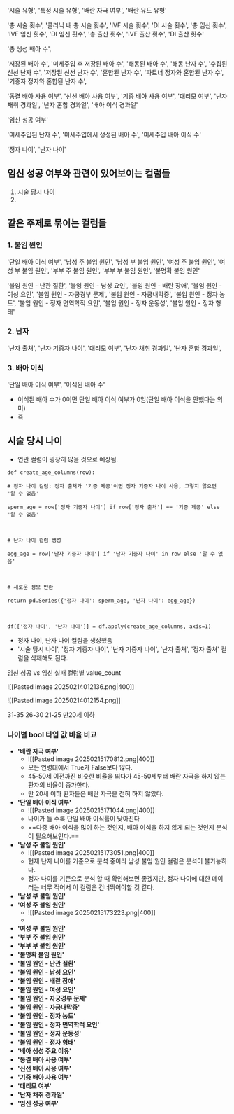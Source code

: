
'시술 유형', '특정 시술 유형', '배란 자극 여부', '배란 유도 유형'


'총 시술 횟수', '클리닉 내 총 시술 횟수', 'IVF 시술 횟수', 'DI 시술 횟수', '총 임신 횟수', 'IVF 임신 횟수', 'DI 임신 횟수', '총 출산 횟수', 'IVF 출산 횟수', 'DI 출산 횟수'


'총 생성 배아 수', 

'저장된 배아 수', '미세주입 후 저장된 배아 수', '해동된 배아 수', '해동 난자 수', '수집된 신선 난자 수', '저장된 신선 난자 수', '혼합된 난자 수', '파트너 정자와 혼합된 난자 수', '기증자 정자와 혼합된 난자 수', 


'동결 배아 사용 여부', '신선 배아 사용 여부', '기증 배아 사용 여부', '대리모 여부', '난자 채취 경과일', '난자 혼합 경과일', '배아 이식 경과일'


'임신 성공 여부'


'미세주입된 난자 수', '미세주입에서 생성된 배아 수', '미세주입 배아 이식 수'

'정자 나이', '난자 나이'


## 임신  성공 여부와 관련이 있어보이는 컬럼들
1. 시술 당시 나이
2. 


## 같은 주제로 묶이는 컬럼들

### 1. 불임 원인
'단일 배아 이식 여부', '남성 주 불임 원인', '남성 부 불임 원인', '여성 주 불임 원인', '여성 부 불임 원인', '부부 주 불임 원인', '부부 부 불임 원인', '불명확 불임 원인'

'불임 원인 - 난관 질환', '불임 원인 - 남성 요인', '불임 원인 - 배란 장애', '불임 원인 - 여성 요인', '불임 원인 - 자궁경부 문제', '불임 원인 - 자궁내막증', '불임 원인 - 정자 농도', '불임 원인 - 정자 면역학적 요인', '불임 원인 - 정자 운동성', '불임 원인 - 정자 형태'


### 2. 난자
'난자 출처', '난자 기증자 나이', '대리모 여부', '난자 채취 경과일', '난자 혼합 경과일',

### 3. 배아 이식
'단일 배아 이식 여부', '이식된 배아 수'

- 이식된 배아 수가 0이면 단일 배아 이식 여부가 0임(단일 배아 이식을 안했다는 의미)
- 즉 

## 시술 당시 나이
- 연관 컬럼이 굉장히 많을 것으로 예상됨.

```
def create_age_columns(row):

# 정자 나이 컬럼: 정자 출처가 '기증 제공'이면 정자 기증자 나이 사용, 그렇지 않으면 '알 수 없음'

sperm_age = row['정자 기증자 나이'] if row['정자 출처'] == '기증 제공' else '알 수 없음'

  

# 난자 나이 컬럼 생성

egg_age = row['난자 기증자 나이'] if '난자 기증자 나이' in row else '알 수 없음'

  

# 새로운 정보 반환

return pd.Series({'정자 나이': sperm_age, '난자 나이': egg_age})

  

df[['정자 나이', '난자 나이']] = df.apply(create_age_columns, axis=1)
```
- 정자 나이, 난자 나이 컬럼을 생성했음
- '시술 당시 나이', '정자 기증자 나이', '난자 기증자 나이', '난자 출처', '정자 출처' 컬럼을 삭제해도 된다.


임신 성공 vs 임신 실패
컬럼별 value_count

![[Pasted image 20250214012136.png|400]]

![[Pasted image 20250214012154.png]]


31-35
26-30
21-25
만20세 이하

### 나이별 bool 타입 값 비율 비교

- **'배란 자극 여부'**
	- ![[Pasted image 20250215170812.png|400]]
	- 모든 연령대에서 True가 False보다 많다.
	- 45-50세 이전까진 비슷한 비율을 띄다가 45-50세부터 배란 자극을 하지 않는 환자의 비율이 증가한다.
	- 만 20세 이하 환자들은 배란 자극을 전혀 하지 않았다.
- **'단일 배아 이식 여부'**
	- ![[Pasted image 20250215171044.png|400]]
	- 나이가 들 수록 단일 배아 이식률이 낮아진다
	- ==다중 배아 이식을 많이 하는 것인지, 배아 이식을 하지 않게 되는 것인지 분석이 필요해보인다.==
- **'남성 주 불임 원인'**
	- ![[Pasted image 20250215173051.png|400]]
	- 현재 난자 나이를 기준으로 분석 중이라 남성 불임 원인 컬럼은 분석이 불가능하다.
	- 정자 나이를 기준으로 분석 할 때 확인해보면 좋겠지만, 정자 나이에 대한 데이터는 너무 적어서 이 컬럼은 건너뛰어야할 것 같다.
- **'남성 부 불임 원인'**
- **'여성 주 불임 원인'**
	- ![[Pasted image 20250215173223.png|400]]
	- 
- **'여성 부 불임 원인'**
- **'부부 주 불임 원인'**
- **'부부 부 불임 원인'**
- **'불명확 불임 원인'**
- **'불임 원인 - 난관 질환'**
- **'불임 원인 - 남성 요인'**
- **'불임 원인 - 배란 장애'**
- **'불임 원인 - 여성 요인'**
- **'불임 원인 - 자궁경부 문제'**
- **'불임 원인 - 자궁내막증'**
- **'불임 원인 - 정자 농도'**
- **'불임 원인 - 정자 면역학적 요인'**
- **'불임 원인 - 정자 운동성'**
- **'불임 원인 - 정자 형태'**
- **'배아 생성 주요 이유'**
- **'동결 배아 사용 여부'**
- **'신선 배아 사용 여부'**
- **'기증 배아 사용 여부'**
- **'대리모 여부'**
- **'난자 채취 경과일'**
- **'임신 성공 여부'**